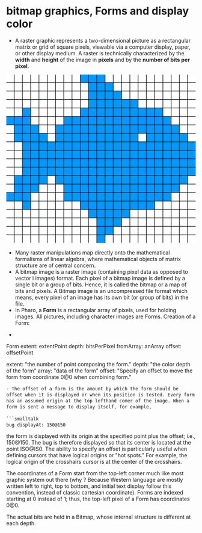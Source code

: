 # bitmap graphics, Forms and display color

- A raster graphic represents a two-dimensional picture as a rectangular matrix or grid of square pixels, viewable via a computer display, paper, or other display medium. A raster is technically characterized by the **width** and **height** of the image in **pixels** and by the **number of bits per pixel**.

![bitmap fish](Raster_graphic_fish_20x23squares_sdtv-example.png)

- Many raster manipulations map directly onto the mathematical formalisms of linear algebra, where mathematical objects of matrix structure are of central concern.
- A bitmap image is a raster image (containing pixel data as opposed to vector i images) format. Each pixel of a bitmap image is defined by a single bit or a group of bits. Hence, it is called the bitmap or a map of bits and pixels. A Bitmap image is an uncompressed file format which means, every pixel of an image has its own bit (or group of bits) in the file.
- In Pharo, a **Form** is a rectangular array of pixels, used for holding images.  All pictures, including character images are Forms.
Creation of a Form:
- ```smalltalk

Form extent: extentPoint depth: bitsPerPixel fromArray: anArray offset: offsetPoint

extent: "the number of point composing the form."
depth: "the color depth of the form"
array: "data of the form"
offset: "Specify an offset to move the form from coordinate 0@0 when combining form."

```smalltalk
- The offset of a form is the amount by which the form should be offset when it is displayed or when its position is tested. Every form has an assumed origin at the top lefthand comer of the image. When a form is sent a message to display itself, for example,

```smalltalk
bug displayAt: 150@150
```

the form is displayed with its origin at the specified point plus the offset; i.e., 150@150. The bug is therefore displayed so that its center is located at the point ISO@IS0. The ability to specify an offset is particularly useful when defining cursors that have logical origins or "hot spots." For example, the logical origin of the crosshairs cursor is at the center of the crosshairs.

The coordinates of a Form start from the top-left corner much like most graphic system out there (why ? Because Western language are mostly written left to right, top to bottom, and initial text display follow this convention, instead of classic cartesian coordinate). Forms are indexed starting at 0 instead of 1; thus, the top-left pixel of a Form has coordinates 0@0.

The actual bits are held in a Bitmap, whose internal structure is different at each depth.
